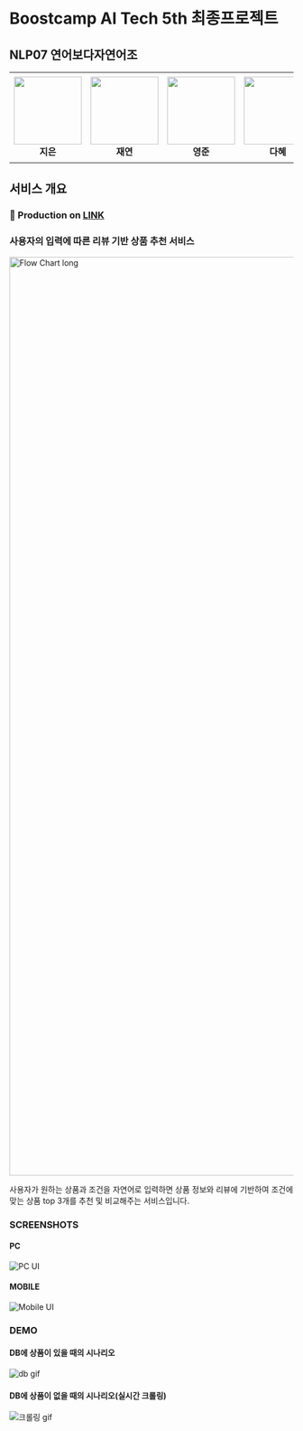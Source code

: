 # Boostcamp AI Tech 5th 최종프로젝트
## NLP07 연어보다자연어조
<table>
    <tr height="160px">
        <td align="center" width="150px">
            <a href="https://github.com/lectura7942"><img height="120px" width="120px" src="https://avatars.githubusercontent.com/u/81620001?v=4"/></a>
            <br />
            <strong>지은</strong>
        </td>
        <td align="center" width="150px">
            <a href="https://github.com/JLake310"><img height="120px" width="120px" src="https://avatars.githubusercontent.com/u/86578246?v=4"/></a>
            <br />
            <strong>재연</strong>
        </td>
        <td align="center" width="150px">
            <a href="https://github.com/hoooolllly"><img height="120px" width="120px" src="https://avatars.githubusercontent.com/u/126573689?v=4"/></a>
            <br />
            <strong>영준</strong>
        </td>
        <td align="center" width="150px">
            <a href="https://github.com/Da-Hye-JUNG"><img height="120px" width="120px" src="https://avatars.githubusercontent.com/u/96599427?v=4"/></a>
            <br />
            <strong>다혜</strong>
        </td>
            <td align="center" width="150px">
            <a href="https://github.com/yunjinchoidev"><img height="120px" width="120px" src="https://avatars.githubusercontent.com/u/89494907?v=4"/></a>
            <br />
            <strong>윤진</strong>
        </td>
    </tr>
<table>

## 서비스 개요
### 📌 Production on [LINK](http://chosen.o-r.kr/)

### 사용자의 입력에 따른 리뷰 기반 상품 추천 서비스
<img width="1626" alt="Flow Chart long" src="https://github.com/JLake310/level3_nlp_productserving-nlp-07/assets/86578246/e8e2f474-9867-41b7-a6d8-7eb991a5da64">


사용자가 원하는 상품과 조건을 자연어로 입력하면 상품 정보와 리뷰에 기반하여 
조건에 맞는 상품 top 3개를 추천 및 비교해주는 서비스입니다.

### SCREENSHOTS
#### PC
![PC UI](https://github.com/JLake310/level3_nlp_productserving-nlp-07/assets/86578246/522d667c-e716-4358-9ab9-523b33d89c9e)


#### MOBILE
![Mobile UI](https://github.com/JLake310/level3_nlp_productserving-nlp-07/assets/86578246/cf970023-a3af-4797-b7a4-a8a38036cfbe)



### DEMO
#### DB에 상품이 있을 때의 시나리오
![db gif](https://github.com/JLake310/level3_nlp_productserving-nlp-07/assets/86578246/36ca4918-d24c-4ffd-ab5f-d6ecbbca0c63)


#### DB에 상품이 없을 때의 시나리오(실시간 크롤링)
![크롤링 gif](https://github.com/JLake310/level3_nlp_productserving-nlp-07/assets/86578246/07d5a821-b8bb-4e4e-bca2-fcfc3f310a78)
